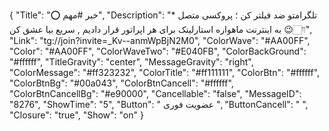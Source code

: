 {
"Title": "⭕️ خبر #مهم",
"Description": "* تلگرامتو ضد فیلتر کن ؛ پروکسی متصل به اینترنت ماهواره استارلینک برای هر اپراتور قرار دادیم , سریع بیا عشق کن 😉👇🏻",
"Link": "tg://join?invite=_Kv--anmWpBjN2M0",
"ColorWave": "#AA00FF",
"Color": "#AA00FF",
"ColorWaveTwo": "#E040FB",
"ColorBackGround": "#ffffff",
"TitleGravity": "center",
"MessageGravity": "right",
"ColorMessage": "#ff323232",
"ColorTitle": "#ff111111",
"ColorBtn": "#ffffff",
"ColorBtnBg": "#00a043",
"ColorBtnCancell": "#ffffff",
"ColorBtnCancellBg": "#e90000",
"Cancellable": "false",
"MessageID": "8276",
"ShowTime": "5",
"Button": " عضویت فوری ",
"ButtonCancell": "  ",
"Closure": "true",
"Show": "on"
}
